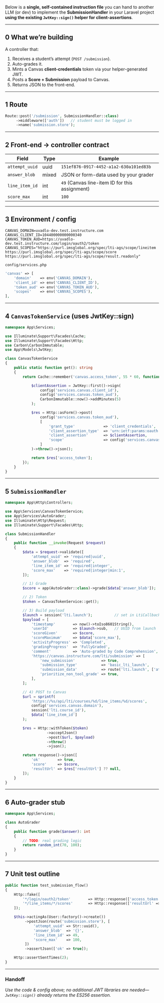 Below is a **single, self-contained instruction file** you can hand to another LLM (or dev) to implement the **SubmissionHandler** in your Laravel project **using the existing `JwtKey::sign()` helper for client-assertions**.

---

## 0  What we’re building

A controller that:

1. Receives a student’s attempt (`POST /submission`).
2. Auto-grades it.
3. Mints a Canvas **client-credentials** token via your helper-generated JWT.
4. Posts a **Score + Submission** payload to Canvas.
5. Returns JSON to the front-end.

---

## 1  Route

```php
Route::post('/submission', SubmissionHandler::class)
     ->middleware(['auth'])   // student must be logged in
     ->name('submission.store');
```

---

## 2  Front-end → controller contract

| Field          | Type  | Example                                        |
| -------------- | ----- | ---------------------------------------------- |
| `attempt_uuid` | uuid  | `151ef876-0917-4452-a1a2-630a101ed83b`         |
| `answer_blob`  | mixed | JSON or form-data used by your grader          |
| `line_item_id` | int   | `49` (Canvas line-item ID for this assignment) |
| `score_max`    | int   | `100`                                          |

---

## 3  Environment / config

```dotenv
CANVAS_DOMAIN=uvadlo-dev.test.instructure.com
CANVAS_CLIENT_ID=104400000000000340
CANVAS_TOKEN_AUD=https://uvadlo-dev.test.instructure.com/login/oauth2/token
CANVAS_SCOPES="https://purl.imsglobal.org/spec/lti-ags/scope/lineitem https://purl.imsglobal.org/spec/lti-ags/scope/score https://purl.imsglobal.org/spec/lti-ags/scope/result.readonly"
```

`config/services.php`

```php
'canvas' => [
    'domain'    => env('CANVAS_DOMAIN'),
    'client_id' => env('CANVAS_CLIENT_ID'),
    'token_aud' => env('CANVAS_TOKEN_AUD'),
    'scopes'    => env('CANVAS_SCOPES'),
],
```

---

## 4  `CanvasTokenService` (uses **JwtKey::sign**)

```php
namespace App\Services;

use Illuminate\Support\Facades\Cache;
use Illuminate\Support\Facades\Http;
use Carbon\CarbonImmutable;
use App\Models\JwtKey;

class CanvasTokenService
{
    public static function get(): string
    {
        return Cache::remember('canvas.access_token', 55 * 60, function () {

            $clientAssertion = JwtKey::first()->sign(
                config('services.canvas.client_id'),
                config('services.canvas.token_aud'),
                CarbonImmutable::now()->addMinutes(5)
            );

            $res = Http::asForm()->post(
                config('services.canvas.token_aud'),
                [
                    'grant_type'             => 'client_credentials',
                    'client_assertion_type'  => 'urn:ietf:params:oauth:client-assertion-type:jwt-bearer',
                    'client_assertion'       => $clientAssertion,
                    'scope'                  => config('services.canvas.scopes'),
                ]
            )->throw()->json();

            return $res['access_token'];
        });
    }
}
```

---

## 5  `SubmissionHandler`

```php
namespace App\Http\Controllers;

use App\Services\CanvasTokenService;
use App\Services\AutoGrader;
use Illuminate\Http\Request;
use Illuminate\Support\Facades\Http;

class SubmissionHandler
{
    public function __invoke(Request $request)
    {
        $data = $request->validate([
            'attempt_uuid' => 'required|uuid',
            'answer_blob'  => 'required',
            'line_item_id' => 'required|integer',
            'score_max'    => 'required|integer|min:1',
        ]);

        // 1) Grade
        $score = app(AutoGrader::class)->grade($data['answer_blob']);

        // 2) Token
        $token = CanvasTokenService::get();

        // 3) Build payload
        $launch = session('lti.launch');          // set in LtiCallbackController
        $payload = [
            'timestamp'        => now()->toIso8601String(),
            'userId'           => $launch->sub,   // UUID from launch
            'scoreGiven'       => $score,
            'scoreMaximum'     => $data['score_max'],
            'activityProgress' => 'Completed',
            'gradingProgress'  => 'FullyGraded',
            'comment'          => 'Auto-graded by Code Comprehension',
            'https://canvas.instructure.com/lti/submission' => [
                'new_submission'            => true,
                'submission_type'           => 'basic_lti_launch',
                'submission_data'           => route('lti.launch', ['attempt' => $data['attempt_uuid']]),
                'prioritize_non_tool_grade' => true,
            ],
        ];

        // 4) POST to Canvas
        $url = sprintf(
            'https://%s/api/lti/courses/%d/line_items/%d/scores',
            config('services.canvas.domain'),
            session('lti.course_id'),
            $data['line_item_id']
        );

        $res = Http::withToken($token)
                   ->acceptJson()
                   ->post($url, $payload)
                   ->throw()
                   ->json();

        return response()->json([
            'ok'        => true,
            'score'     => $score,
            'resultUrl' => $res['resultUrl'] ?? null,
        ]);
    }
}
```

---

## 6  Auto-grader stub

```php
namespace App\Services;

class AutoGrader
{
    public function grade($answer): int
    {
        // TODO: real grading logic
        return random_int(70, 100);
    }
}
```

---

## 7  Unit test outline

```php
public function test_submission_flow()
{
    Http::fake([
        '*/login/oauth2/token'        => Http::response(['access_token' => 'tok'], 200),
        '*/line_items/*/scores'       => Http::response(['resultUrl' => 'url'], 201),
    ]);

    $this->actingAs(User::factory()->create())
         ->postJson(route('submission.store'), [
             'attempt_uuid' => Str::uuid(),
             'answer_blob'  => '{}',
             'line_item_id' => 49,
             'score_max'    => 100,
         ])
         ->assertJson(['ok' => true]);

    Http::assertSentTimes(2);
}
```

---

### Handoff

*Use the code & config above; no additional JWT libraries are needed—`JwtKey::sign()` already returns the ES256 assertion.*
